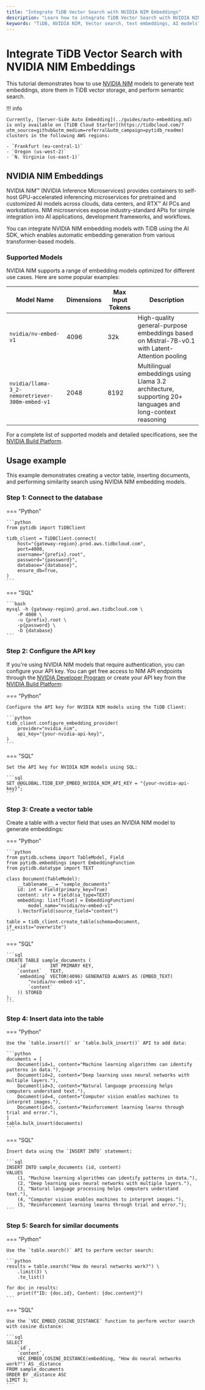 ```yaml
---
title: "Integrate TiDB Vector Search with NVIDIA NIM Embeddings"
description: "Learn how to integrate TiDB Vector Search with NVIDIA NIM models to store embeddings and perform semantic search."
keywords: "TiDB, NVIDIA NIM, Vector search, text embeddings, AI models"
---
```


# Integrate TiDB Vector Search with NVIDIA NIM Embeddings

This tutorial demonstrates how to use [NVIDIA NIM](https://developer.nvidia.com/nim) models to generate text embeddings, store them in TiDB vector storage, and perform semantic search.

!!! info

    Currently, [Server-Side Auto Embedding](../guides/auto-embedding.md) is only available on [TiDB Cloud Starter](https://tidbcloud.com/?utm_source=github&utm_medium=referral&utm_campaign=pytidb_readme) clusters in the following AWS regions:

    - `Frankfurt (eu-central-1)`
    - `Oregon (us-west-2)`
    - `N. Virginia (us-east-1)`

## NVIDIA NIM Embeddings

NVIDIA NIM™ (NVIDIA Inference Microservices) provides containers to self-host GPU-accelerated inferencing microservices for pretrained and customized AI models across clouds, data centers, and RTX™ AI PCs and workstations. NIM microservices expose industry-standard APIs for simple integration into AI applications, development frameworks, and workflows.

You can integrate NVIDIA NIM embedding models with TiDB using the AI SDK, which enables automatic embedding generation from various transformer-based models.

### Supported Models

NVIDIA NIM supports a range of embedding models optimized for different use cases. Here are some popular examples:

| Model Name | Dimensions | Max Input Tokens | Description |
|------------|------------|------------------|-------------|
| `nvidia/nv-embed-v1` | 4096 | 32k | High-quality general-purpose embeddings based on Mistral-7B-v0.1 with Latent-Attention pooling |
| `nvidia/llama-3_2-nemoretriever-300m-embed-v1` | 2048 | 8192 | Multilingual embeddings using Llama 3.2 architecture, supporting 20+ languages and long-context reasoning |

For a complete list of supported models and detailed specifications, see the [NVIDIA Build Platform](https://build.nvidia.com/search?q=Embedding).

## Usage example

This example demonstrates creating a vector table, inserting documents, and performing similarity search using NVIDIA NIM embedding models.

### Step 1: Connect to the database

=== "Python"

    ```python
    from pytidb import TiDBClient

    tidb_client = TiDBClient.connect(
        host="{gateway-region}.prod.aws.tidbcloud.com",
        port=4000,
        username="{prefix}.root",
        password="{password}",
        database="{database}",
        ensure_db=True,
    )
    ```

=== "SQL"

    ```bash
    mysql -h {gateway-region}.prod.aws.tidbcloud.com \
        -P 4000 \
        -u {prefix}.root \
        -p{password} \
        -D {database}
    ```

### Step 2: Configure the API key

If you're using NVIDIA NIM models that require authentication, you can configure your API key. You can get free access to NIM API endpoints through the [NVIDIA Developer Program](https://developer.nvidia.com/nim) or create your API key from the [NVIDIA Build Platform](https://build.nvidia.com/settings/api-keys):

=== "Python"

    Configure the API key for NVIDIA NIM models using the TiDB Client:

    ```python
    tidb_client.configure_embedding_provider(
        provider="nvidia_nim",
        api_key="{your-nvidia-api-key}",
    )
    ```

=== "SQL"

    Set the API key for NVIDIA NIM models using SQL:

    ```sql
    SET @@GLOBAL.TIDB_EXP_EMBED_NVIDIA_NIM_API_KEY = "{your-nvidia-api-key}";
    ```

### Step 3: Create a vector table

Create a table with a vector field that uses an NVIDIA NIM model to generate embeddings:

=== "Python"

    ```python
    from pytidb.schema import TableModel, Field
    from pytidb.embeddings import EmbeddingFunction
    from pytidb.datatype import TEXT

    class Document(TableModel):
        __tablename__ = "sample_documents"
        id: int = Field(primary_key=True)
        content: str = Field(sa_type=TEXT)
        embedding: list[float] = EmbeddingFunction(
            model_name="nvidia/nv-embed-v1"
        ).VectorField(source_field="content")

    table = tidb_client.create_table(schema=Document, if_exists="overwrite")
    ```

=== "SQL"

    ```sql
    CREATE TABLE sample_documents (
        `id`        INT PRIMARY KEY,
        `content`   TEXT,
        `embedding` VECTOR(4096) GENERATED ALWAYS AS (EMBED_TEXT(
            "nvidia/nv-embed-v1",
            `content`
        )) STORED
    );
    ```

### Step 4: Insert data into the table

=== "Python"

    Use the `table.insert()` or `table.bulk_insert()` API to add data:

    ```python
    documents = [
        Document(id=1, content="Machine learning algorithms can identify patterns in data."),
        Document(id=2, content="Deep learning uses neural networks with multiple layers."),
        Document(id=3, content="Natural language processing helps computers understand text."),
        Document(id=4, content="Computer vision enables machines to interpret images."),
        Document(id=5, content="Reinforcement learning learns through trial and error."),
    ]
    table.bulk_insert(documents)
    ```

=== "SQL"

    Insert data using the `INSERT INTO` statement:

    ```sql
    INSERT INTO sample_documents (id, content)
    VALUES
        (1, "Machine learning algorithms can identify patterns in data."),
        (2, "Deep learning uses neural networks with multiple layers."),
        (3, "Natural language processing helps computers understand text."),
        (4, "Computer vision enables machines to interpret images."),
        (5, "Reinforcement learning learns through trial and error.");
    ```

### Step 5: Search for similar documents

=== "Python"

    Use the `table.search()` API to perform vector search:

    ```python
    results = table.search("How do neural networks work?") \
        .limit(3) \
        .to_list()
    
    for doc in results:
        print(f"ID: {doc.id}, Content: {doc.content}")
    ```

=== "SQL"

    Use the `VEC_EMBED_COSINE_DISTANCE` function to perform vector search with cosine distance:

    ```sql
    SELECT
        `id`,
        `content`,
        VEC_EMBED_COSINE_DISTANCE(embedding, "How do neural networks work?") AS _distance
    FROM sample_documents
    ORDER BY _distance ASC
    LIMIT 3;
    ```
